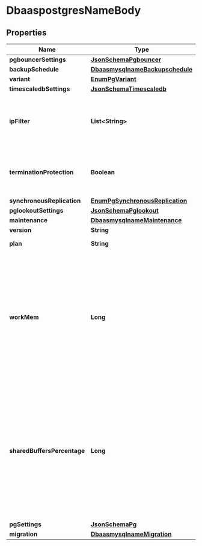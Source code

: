 # DbaaspostgresNameBody

## Properties
Name | Type | Description | Notes
------------ | ------------- | ------------- | -------------
**pgbouncerSettings** | [**JsonSchemaPgbouncer**](JsonSchemaPgbouncer.md) |  |  [optional]
**backupSchedule** | [**DbaasmysqlnameBackupschedule**](DbaasmysqlnameBackupschedule.md) |  |  [optional]
**variant** | [**EnumPgVariant**](EnumPgVariant.md) |  |  [optional]
**timescaledbSettings** | [**JsonSchemaTimescaledb**](JsonSchemaTimescaledb.md) |  |  [optional]
**ipFilter** | **List&lt;String&gt;** | Allow incoming connections from CIDR address block, e.g. &#x27;10.20.0.0/16&#x27; |  [optional]
**terminationProtection** | **Boolean** | Service is protected against termination and powering off |  [optional]
**synchronousReplication** | [**EnumPgSynchronousReplication**](EnumPgSynchronousReplication.md) |  |  [optional]
**pglookoutSettings** | [**JsonSchemaPglookout**](JsonSchemaPglookout.md) |  |  [optional]
**maintenance** | [**DbaasmysqlnameMaintenance**](DbaasmysqlnameMaintenance.md) |  |  [optional]
**version** | **String** | Version |  [optional]
**plan** | **String** | Subscription plan |  [optional]
**workMem** | **Long** | Sets the maximum amount of memory to be used by a query operation (such as a sort or hash table) before writing to temporary disk files, in MB. Default is 1MB + 0.075% of total RAM (up to 32MB). |  [optional]
**sharedBuffersPercentage** | **Long** | Percentage of total RAM that the database server uses for shared memory buffers. Valid range is 20-60 (float), which corresponds to 20% - 60%. This setting adjusts the shared_buffers configuration value. |  [optional]
**pgSettings** | [**JsonSchemaPg**](JsonSchemaPg.md) |  |  [optional]
**migration** | [**DbaasmysqlnameMigration**](DbaasmysqlnameMigration.md) |  |  [optional]
